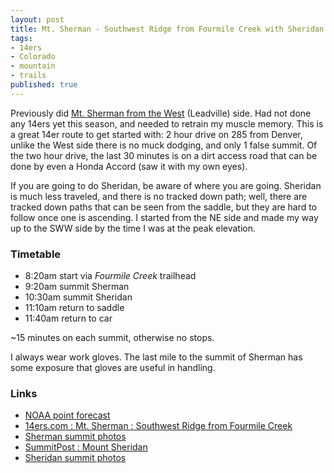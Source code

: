 ```yaml
---
layout: post
title: Mt. Sherman - Southwest Ridge from Fourmile Creek with Sheridan
tags:
- 14ers
- Colorado
- mountain
- trails
published: true
---
```

Previously did
[Mt. Sherman from the West](http://vraidsys.com/2013/07/mt.-sherman-west-slopes-from-iowa-gulch/)
(Leadville) side. Had not done any 14ers yet this season,
and needed to retrain my muscle memory.
This is a great 14er route to get started with: 2 hour drive on 285 from Denver,
unlike the West side there is no muck dodging, and only 1 false summit.
Of the two hour drive, the last 30 minutes is on a dirt access road
that can be done by even a Honda Accord (saw it with my own eyes).

If you are going to do Sheridan, be aware of where you are going.
Sheridan is much less traveled, and there is no tracked down path;
well, there are tracked down paths that can be seen from the saddle, but
they are hard to follow once one is ascending. I started from the NE side
and made my way up to the SWW side by the time I was at the peak elevation.

### Timetable ###
- 8:20am start via _Fourmile Creek_ trailhead
- 9:20am summit Sherman
- 10:30am summit Sheridan
- 11:10am return to saddle
- 11:40am return to car

~15 minutes on each summit, otherwise no stops.

I always wear work gloves. The last mile to the summit of Sherman
has some exposure that gloves are useful in handling.

### Links ###
- [NOAA point forecast](http://forecast.weather.gov/MapClick.php?lat=39.2199105&lon=-106.1697972)
- [14ers.com : Mt. Sherman : Southwest Ridge from Fourmile Creek](http://www.14ers.com/routemain.php?route=sher1&peak=Mt.+Sherman)
- [Sherman summit photos](https://www.dropbox.com/sc/fj9whwzohyq8s6d/AAD926wstXj_Ia1y9_KxmE8Ka)
- [SummitPost : Mount Sheridan](http://www.summitpost.org/mount-sheridan/151660)
- [Sheridan summit photos](https://www.dropbox.com/sc/mtqvqkn0cqvut08/AACvjBA7ozRBxlgRX1rt03Aza)
